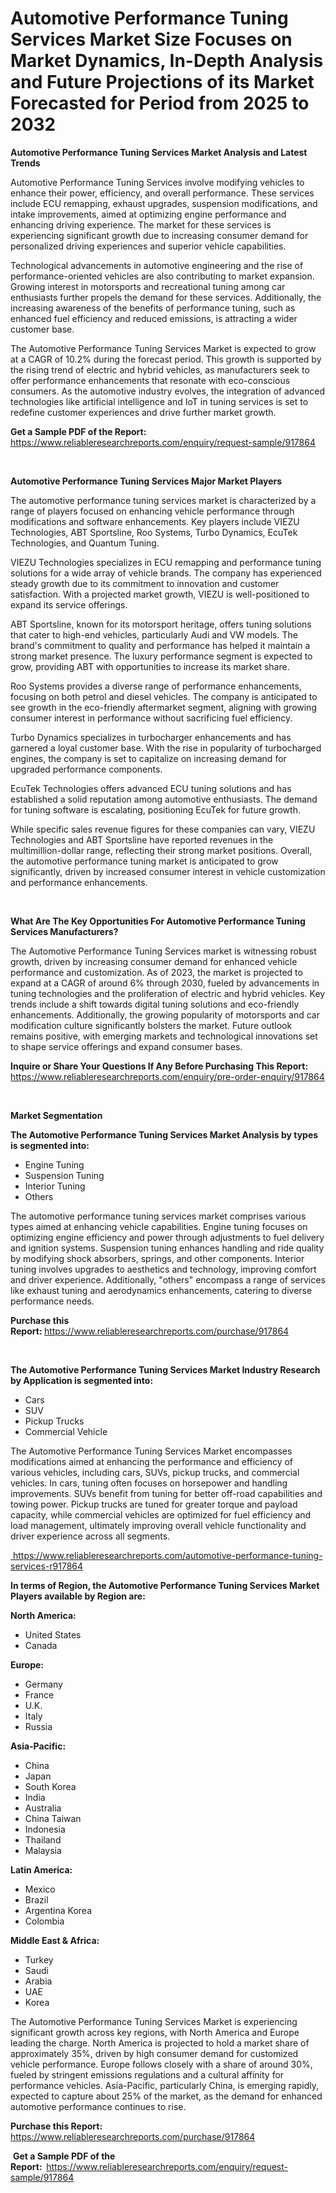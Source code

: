 <p><h1>Automotive Performance Tuning Services Market Size Focuses on Market Dynamics, In-Depth Analysis and Future Projections of its Market Forecasted for Period from 2025 to 2032</h1></p><p><strong>Automotive Performance Tuning Services Market Analysis and Latest Trends</strong></p>
<p><p>Automotive Performance Tuning Services involve modifying vehicles to enhance their power, efficiency, and overall performance. These services include ECU remapping, exhaust upgrades, suspension modifications, and intake improvements, aimed at optimizing engine performance and enhancing driving experience. The market for these services is experiencing significant growth due to increasing consumer demand for personalized driving experiences and superior vehicle capabilities.</p><p>Technological advancements in automotive engineering and the rise of performance-oriented vehicles are also contributing to market expansion. Growing interest in motorsports and recreational tuning among car enthusiasts further propels the demand for these services. Additionally, the increasing awareness of the benefits of performance tuning, such as enhanced fuel efficiency and reduced emissions, is attracting a wider customer base.</p><p>The Automotive Performance Tuning Services Market is expected to grow at a CAGR of 10.2% during the forecast period. This growth is supported by the rising trend of electric and hybrid vehicles, as manufacturers seek to offer performance enhancements that resonate with eco-conscious consumers. As the automotive industry evolves, the integration of advanced technologies like artificial intelligence and IoT in tuning services is set to redefine customer experiences and drive further market growth.</p></p>
<p><strong>Get a Sample PDF of the Report:&nbsp;</strong> <a href="https://www.reliableresearchreports.com/enquiry/request-sample/917864?utm_campaign=2290&utm_medium=2&utm_source=Github&utm_content=ia&utm_term=18042025&utm_id=automotive-performance-tuning-services">https://www.reliableresearchreports.com/enquiry/request-sample/917864</a></p>
<p>&nbsp;</p>
<p><strong>Automotive Performance Tuning Services Major Market Players</strong></p>
<p><p>The automotive performance tuning services market is characterized by a range of players focused on enhancing vehicle performance through modifications and software enhancements. Key players include VIEZU Technologies, ABT Sportsline, Roo Systems, Turbo Dynamics, EcuTek Technologies, and Quantum Tuning.</p><p>VIEZU Technologies specializes in ECU remapping and performance tuning solutions for a wide array of vehicle brands. The company has experienced steady growth due to its commitment to innovation and customer satisfaction. With a projected market growth, VIEZU is well-positioned to expand its service offerings.</p><p>ABT Sportsline, known for its motorsport heritage, offers tuning solutions that cater to high-end vehicles, particularly Audi and VW models. The brand's commitment to quality and performance has helped it maintain a strong market presence. The luxury performance segment is expected to grow, providing ABT with opportunities to increase its market share.</p><p>Roo Systems provides a diverse range of performance enhancements, focusing on both petrol and diesel vehicles. The company is anticipated to see growth in the eco-friendly aftermarket segment, aligning with growing consumer interest in performance without sacrificing fuel efficiency.</p><p>Turbo Dynamics specializes in turbocharger enhancements and has garnered a loyal customer base. With the rise in popularity of turbocharged engines, the company is set to capitalize on increasing demand for upgraded performance components.</p><p>EcuTek Technologies offers advanced ECU tuning solutions and has established a solid reputation among automotive enthusiasts. The demand for tuning software is escalating, positioning EcuTek for future growth.</p><p>While specific sales revenue figures for these companies can vary, VIEZU Technologies and ABT Sportsline have reported revenues in the multimillion-dollar range, reflecting their strong market positions. Overall, the automotive performance tuning market is anticipated to grow significantly, driven by increased consumer interest in vehicle customization and performance enhancements.</p></p>
<p>&nbsp;</p>
<p><strong>What Are The Key Opportunities For Automotive Performance Tuning Services Manufacturers?</strong></p>
<p><p>The Automotive Performance Tuning Services market is witnessing robust growth, driven by increasing consumer demand for enhanced vehicle performance and customization. As of 2023, the market is projected to expand at a CAGR of around 6% through 2030, fueled by advancements in tuning technologies and the proliferation of electric and hybrid vehicles. Key trends include a shift towards digital tuning solutions and eco-friendly enhancements. Additionally, the growing popularity of motorsports and car modification culture significantly bolsters the market. Future outlook remains positive, with emerging markets and technological innovations set to shape service offerings and expand consumer bases.</p></p>
<p><strong>Inquire or Share Your Questions If Any Before Purchasing This Report:</strong> <a href="https://www.reliableresearchreports.com/enquiry/pre-order-enquiry/917864?utm_campaign=2290&utm_medium=2&utm_source=Github&utm_content=ia&utm_term=18042025&utm_id=automotive-performance-tuning-services">https://www.reliableresearchreports.com/enquiry/pre-order-enquiry/917864</a></p>
<p>&nbsp;</p>
<p><strong>Market Segmentation</strong></p>
<p><strong>The Automotive Performance Tuning Services Market Analysis by types is segmented into:</strong></p>
<p><ul><li>Engine Tuning</li><li>Suspension Tuning</li><li>Interior Tuning</li><li>Others</li></ul></p>
<p><p>The automotive performance tuning services market comprises various types aimed at enhancing vehicle capabilities. Engine tuning focuses on optimizing engine efficiency and power through adjustments to fuel delivery and ignition systems. Suspension tuning enhances handling and ride quality by modifying shock absorbers, springs, and other components. Interior tuning involves upgrades to aesthetics and technology, improving comfort and driver experience. Additionally, "others" encompass a range of services like exhaust tuning and aerodynamics enhancements, catering to diverse performance needs.</p></p>
<p><strong>Purchase this Report:&nbsp;</strong><a href="https://www.reliableresearchreports.com/purchase/917864?utm_campaign=2290&utm_medium=2&utm_source=Github&utm_content=ia&utm_term=18042025&utm_id=automotive-performance-tuning-services">https://www.reliableresearchreports.com/purchase/917864</a></p>
<p>&nbsp;</p>
<p><strong>The Automotive Performance Tuning Services Market Industry Research by Application is segmented into:</strong></p>
<p><ul><li>Cars</li><li>SUV</li><li>Pickup Trucks</li><li>Commercial Vehicle</li></ul></p>
<p><p>The Automotive Performance Tuning Services Market encompasses modifications aimed at enhancing the performance and efficiency of various vehicles, including cars, SUVs, pickup trucks, and commercial vehicles. In cars, tuning often focuses on horsepower and handling improvements. SUVs benefit from tuning for better off-road capabilities and towing power. Pickup trucks are tuned for greater torque and payload capacity, while commercial vehicles are optimized for fuel efficiency and load management, ultimately improving overall vehicle functionality and driver experience across all segments.</p></p>
<p><a href="https://www.reliableresearchreports.com/automotive-performance-tuning-services-r917864?utm_campaign=2290&utm_medium=2&utm_source=Github&utm_content=ia&utm_term=18042025&utm_id=automotive-performance-tuning-services">&nbsp;https://www.reliableresearchreports.com/automotive-performance-tuning-services-r917864</a></p>
<p><strong>In terms of Region, the Automotive Performance Tuning Services Market Players available by Region are:</strong></p>
<p>
    <p> <strong> North America: </strong>
        <ul>
            <li>United States</li>
            <li>Canada</li>
        </ul>
        </p> 
    <p> <strong> Europe: </strong>
        <ul>
            <li>Germany</li>
            <li>France</li>
            <li>U.K.</li>
            <li>Italy</li>
            <li>Russia</li>
        </ul>
        </p> 
    <p> <strong> Asia-Pacific: </strong>
        <ul>
            <li>China</li>
            <li>Japan</li>
            <li>South Korea</li>
            <li>India</li>
            <li>Australia</li>
            <li>China Taiwan</li>
            <li>Indonesia</li>
            <li>Thailand</li>
            <li>Malaysia</li>
        </ul>
        </p> 
    <p> <strong> Latin America: </strong>
        <ul>
            <li>Mexico</li>
            <li>Brazil</li>
            <li>Argentina Korea</li>
            <li>Colombia</li>
        </ul>
        </p> 
    <p> <strong> Middle East & Africa: </strong>
        <ul>
            <li>Turkey</li>
            <li>Saudi</li>
            <li>Arabia</li>
            <li>UAE</li>
            <li>Korea</li>
        </ul>
    </p>
    </p>
<p><p>The Automotive Performance Tuning Services Market is experiencing significant growth across key regions, with North America and Europe leading the charge. North America is projected to hold a market share of approximately 35%, driven by high consumer demand for customized vehicle performance. Europe follows closely with a share of around 30%, fueled by stringent emissions regulations and a cultural affinity for performance vehicles. Asia-Pacific, particularly China, is emerging rapidly, expected to capture about 25% of the market, as the demand for enhanced automotive performance continues to rise.</p></p>
<p><strong>Purchase this Report: </strong><a href="https://www.reliableresearchreports.com/purchase/917864?utm_campaign=2290&utm_medium=2&utm_source=Github&utm_content=ia&utm_term=18042025&utm_id=automotive-performance-tuning-services">https://www.reliableresearchreports.com/purchase/917864</a></p>
<p>&nbsp;<strong>Get a Sample PDF of the Report:&nbsp;&nbsp;</strong><a href="https://www.reliableresearchreports.com/enquiry/request-sample/917864?utm_campaign=2290&utm_medium=2&utm_source=Github&utm_content=ia&utm_term=18042025&utm_id=automotive-performance-tuning-services">https://www.reliableresearchreports.com/enquiry/request-sample/917864</a></p>
<p><strong></strong></p>
<p><p></p><p></p><p></p></p>